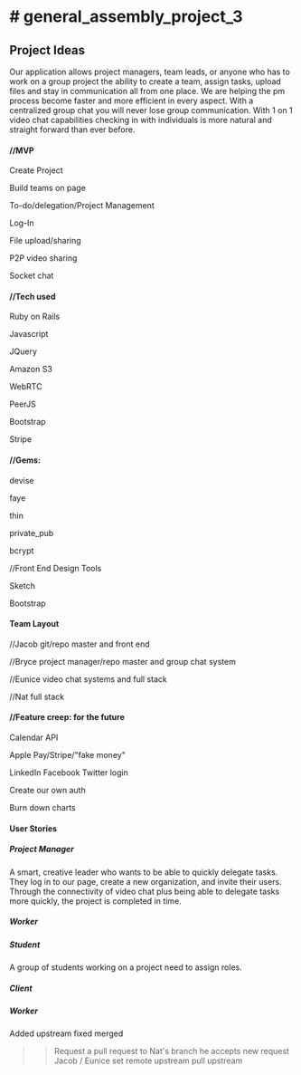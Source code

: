 <h1># general_assembly_project_3</h1>

<h2>Project Ideas</h2>

<p>Our application allows project managers, team leads, or anyone who has to work on a group project the ability to create a team, assign tasks, upload files and stay in communication all from one place. We are helping the pm process become faster and more efficient in every aspect. With a centralized group chat you will never lose group communication. With 1 on 1 video chat capabilities checking in with individuals is more natural and straight forward than ever before. </p>

<h4>//MVP</h4>
<p>Create Project</p>
<p>Build teams on page</p>
<p>To-do/delegation/Project Management</p>
<p>Log-In</p>
<p>File upload/sharing</p>
<p>P2P video sharing</p>
<p>Socket chat</p>

<h4>//Tech used</h4>
<p>Ruby on Rails</p>
<p>Javascript</p>
<p>JQuery</p>
<p>Amazon S3</p>
<p>WebRTC</p>
<p>PeerJS</p>
<p>Bootstrap</p>
<p>Stripe</p>


<h4>//Gems:</h4> 
<p>devise</p>
<p>faye</p>
<p>thin</p>
<p>private_pub</p>
<p>bcrypt</p>

<p>//Front End Design Tools</p>
<p>Sketch</p>
<p>Bootstrap</p>

<h4>Team Layout</h4>
<p>//Jacob git/repo master and front end</p>
<p>//Bryce project manager/repo master and group chat system</p>
<p>//Eunice video chat systems and full stack</p> 
<p>//Nat full stack</p>

<h4>//Feature creep: for the future</h4>
<p>Calendar API</p>
<p>Apple Pay/Stripe/"fake money"</p>
<p>LinkedIn Facebook Twitter login</p>
<p>Create our own auth</p>
<p>Burn down charts</p>



<h4>User Stories</h4>

<h5>Project Manager</h5>
<p>A smart, creative leader who wants to be able to quickly delegate tasks. They log in to our page, create a new organization, and invite their users. Through the connectivity of video chat plus being able to delegate tasks more quickly, the project is completed in time.</p>

<h5>Worker</h5>
<p></p>

<h5>Student</h5>
<p>A group of students working on a project need to assign roles.</p>

<h5>Client</h5>
<p></p>

<h5>Worker</h5>



Added upstream
fixed merged
>> Request a pull request to Nat's branch
he accepts new request
Jacob / Eunice set remote upstream
pull upstream

